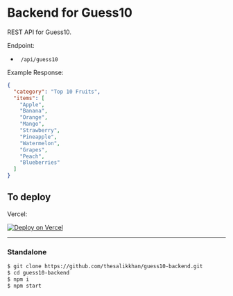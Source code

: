 
# Backend for Guess10

REST API for Guess10.

Endpoint:
- ` /api/guess10`

Example Response:
```json
{
  "category": "Top 10 Fruits",
  "items": [
    "Apple",
    "Banana",
    "Orange",
    "Mango",
    "Strawberry",
    "Pineapple",
    "Watermelon",
    "Grapes",
    "Peach",
    "Blueberries"
  ]
}
```

## To deploy
Vercel:

[![Deploy on Vercel](https://vercel.com/button)](https://vercel.com/new/clone?repository-url=https%3A%2F%2Fgithub.com%2Fthesalikkhan%2Fguess10-backend.git)

---
### Standalone

```bash
$ git clone https://github.com/thesalikkhan/guess10-backend.git
$ cd guess10-backend
$ npm i
$ npm start
```

